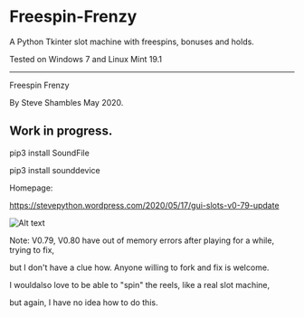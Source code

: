 # Freespin-Frenzy
A Python Tkinter slot machine with freespins, bonuses and holds.

Tested on Windows 7 and Linux Mint 19.1

---------------------------
Freespin Frenzy

By Steve Shambles May 2020.

Work in progress.
---------------------------
pip3 install SoundFile

pip3 install sounddevice

Homepage:

https://stevepython.wordpress.com/2020/05/17/gui-slots-v0-79-update

![Alt text](https://stevepython.files.wordpress.com/2020/05/jacks-win.png "Optional title")

Note: V0.79, V0.80 have out of memory errors after playing for a while, trying to fix,

but I don't have a clue how. Anyone willing to fork and fix is welcome.

I wouldalso love to be able to "spin" the reels, like a real slot machine,

but again, I have no idea how to do this.

